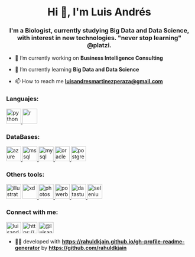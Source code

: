 <h1 align="center">Hi 👋, I'm Luis Andrés</h1>
<h3 align="center">I'm a Biologist, currently studying Big Data and Data Science, with interest in new technologies. "never stop learning" @platzi.</h3>

- 🔭 I’m currently working on **Business Intelligence Consulting**

- 🌱 I’m currently learning **Big Data and Data Science**

- 📫 How to reach me **luisandresmartinezperaza@gmail.com**


<h3 align="left">Languajes:</h3>
<p align="left"> 
  
<a href="https://www.python.org" target="_blank"> <img src="https://devicons.github.io/devicon/devicon.git/icons/python/python-original.svg" alt="python" width="40" height="40"/> </a>
<a href="https://www.r-project.org" target="_blank"> <img src="https://www.r-project.org/Rlogo.png" alt="r" width="40" height="40"/> </a> 
  
</p>

<h3 align="left">DataBases:</h3>
<p align="left">
  
<a href="https://azure.microsoft.com/en-in/" target="_blank"> <img src="https://www.vectorlogo.zone/logos/microsoft_azure/microsoft_azure-icon.svg" alt="azure" width="40" height="40"/> </a>
<a href="https://www.microsoft.com/en-us/sql-server" target="_blank"> <img src="https://cdn.worldvectorlogo.com/logos/microsoft-sql-server.svg" alt="mssql" width="40" height="40"/> </a> 
<a href="https://www.mysql.com/" target="_blank"> <img src="https://devicons.github.io/devicon/devicon.git/icons/mysql/mysql-original-wordmark.svg" alt="mysql" width="40" height="40"/> </a> 
<a href="https://www.oracle.com/" target="_blank"> <img src="https://devicons.github.io/devicon/devicon.git/icons/oracle/oracle-original.svg" alt="oracle" width="40" height="40"/> </a>
<a href="https://www.postgresql.org" target="_blank"> <img src="https://devicons.github.io/devicon/devicon.git/icons/postgresql/postgresql-original-wordmark.svg" alt="postgres" width="40" height="40"/> </a>
 
</p>

<h3 align="left">Others tools:</h3>
<p align="left"> 
  
<a href="https://www.adobe.com/in/products/illustrator.html" target="_blank"> <img src="https://www.vectorlogo.zone/logos/adobe_illustrator/adobe_illustrator-icon.svg" alt="illustrator" width="40" height="40"/></a>
<a href="https://www.adobe.com/products/xd.html" target="_blank"> <img src="https://cdn.worldvectorlogo.com/logos/adobe-xd.svg" alt="xd" width="40" height="40"/> </a>
<a href="https://www.photoshop.com/en" target="_blank"> <img src="https://devicons.github.io/devicon/devicon.git/icons/photoshop/photoshop-plain.svg" alt="photoshop" width="40" height="40"/> </a>
<a href="https://powerbi.microsoft.com" target="_blank"> <img src="https://powerbi.microsoft.com/pictures/application-logos/svg/powerbi.svg" alt="powerbi" width="40" height="40"/> </a>
<a href="https://datastudio.google.com" target="_blank"> <img src="https://www.gstatic.com/analytics-suite/header/suite/v2/ic_data_studio.svg" alt="datastudio" width="40" height="40"/> </a>
<a href="https://www.selenium.dev" target="_blank"> <img src="https://raw.githubusercontent.com/detain/svg-logos/780f25886640cef088af994181646db2f6b1a3f8/svg/selenium-logo.svg" alt="selenium" width="40" height="40"/> </a>
</p>

<h3 align="left">Connect with me:</h3>
<p align="left">
<a href="https://twitter.com/luisandres_mp" target="blank"><img align="center" src="https://cdn.jsdelivr.net/npm/simple-icons@3.0.1/icons/twitter.svg" alt="luisandres_mp" height="30" width="40" /></a>
<a href="https://linkedin.com/in/https://www.linkedin.com/in/luisandresmartinezperaza/" target="blank"><img align="center" src="https://cdn.jsdelivr.net/npm/simple-icons@3.0.1/icons/linkedin.svg" alt="https://www.linkedin.com/in/luisandresmartinezperaza/" height="30" width="40" /></a>
<a href="https://instagram.com/@luisandres_mp" target="blank"><img align="center" src="https://cdn.jsdelivr.net/npm/simple-icons@3.0.1/icons/instagram.svg" alt="@luisandres_mp" height="30" width="40" /></a>
</p>

- 👨‍💻 developed with **https://rahuldkjain.github.io/gh-profile-readme-generator** by **https://github.com/rahuldkjain**
